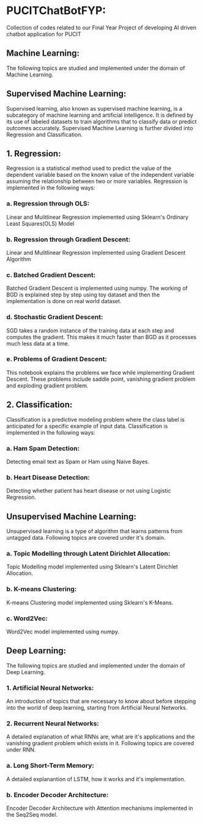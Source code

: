 # PUCITChatBotFYP:
Collection of codes related to our Final Year Project of developing AI driven chatbot application for PUCIT

## Machine Learning:
The following topics are studied and implemented under the domain of Machine Learning.

## Supervised Machine Learning:
Supervised learning, also known as supervised machine learning, is a subcategory of machine learning and artificial intelligence. It is defined by its use of labeled datasets to train algorithms that to classify data or predict outcomes accurately. Supervised Machine Learning is further divided into Regression and Classification.<br>
## 1. Regression:
Regression is a statistical method used to predict the value of the dependent variable based on the known value of the independent variable assuming the relationship between two or more variables. Regression is implemented in the following ways:

### a. Regression through OLS:
Linear and Mulitlinear Regression implemented using Sklearn's Ordinary Least Squares(OLS) Model

### b. Regression through Gradient Descent:
Linear and Mulitlinear Regression implemented using Gradient Descent Algorithm

### c. Batched Gradient Descent:
Batched Gradient Descent is implemented using numpy. The working of BGD is explained step by step using toy dataset and then the implementation is done on real world dataset.

### d. Stochastic Gradient Descent:
SGD takes a random instance of the training data at each step and computes the gradient. This makes it much faster than BGD as it processes much less data at a time.

### e. Problems of Gradient Descent:
This notebook explains the problems we face while implementing Gradient Descent. These problems include saddle point, vanishing gradient problem and exploding gradient problem. 

## 2. Classification:
Classification is a predictive modeling problem where the class label is anticipated for a specific example of input data. Classification is implemented in the following ways:

### a. Ham Spam Detection:
Detecting email text as Spam or Ham using Naive Bayes.
### b. Heart Disease Detection:
Detecting whether patient has heart disease or not using Logistic Regression.

## Unsupervised Machine Learning:
Unsupervised learning is a type of algorithm that learns patterns from untagged data. Following topics are covered under it's domain.  

### a. Topic Modelling through Latent Dirichlet Allocation:
Topic Modelling model implemented using Sklearn's Latent Dirichlet Allocation.

### b. K-means Clustering:
K-means Clustering model implemented using Sklearn's K-Means.

### c. Word2Vec:
Word2Vec model implemented using numpy.

## Deep Learning:
The following topics are studied and implemented under the domain of Deep Learning.
<br>

### 1. Artificial Neural Networks:
An introduction of topics that are necessary to know about before stepping into the world of deep learning, starting from Artificial Neural Networks.

### 2. Recurrent Neural Networks:
A detailed explanation of what RNNs are, what are it's applications and the vanishing gradient problem which exists in it. Following topics are covered under RNN.

### a. Long Short-Term Memory:
A detailed explanantion of LSTM, how it works and it's implementation.

### b. Encoder Decoder Architecture:
Encoder Decoder Architecture with Attention mechanisms implemented in the Seq2Seq model.







